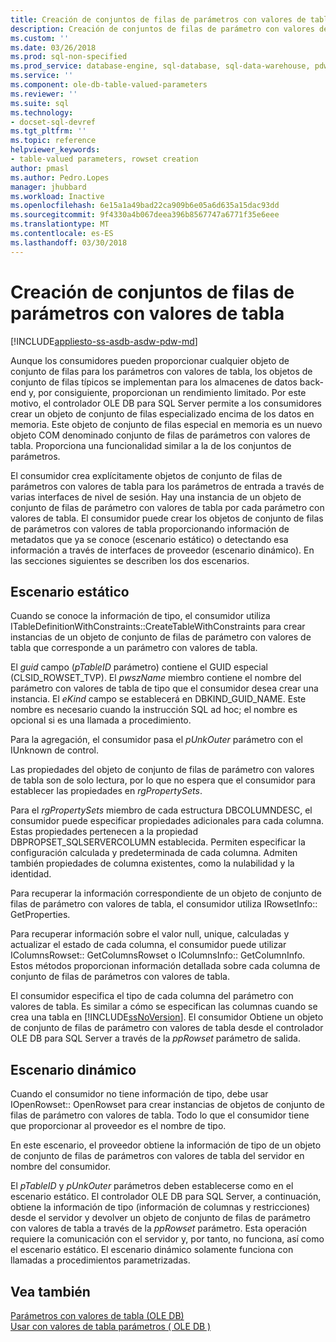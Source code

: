 ```yaml
---
title: Creación de conjuntos de filas de parámetros con valores de tabla | Documentos de Microsoft
description: Creación de conjuntos de filas de parámetro con valores de tabla estática y dinámica
ms.custom: ''
ms.date: 03/26/2018
ms.prod: sql-non-specified
ms.prod_service: database-engine, sql-database, sql-data-warehouse, pdw
ms.service: ''
ms.component: ole-db-table-valued-parameters
ms.reviewer: ''
ms.suite: sql
ms.technology:
- docset-sql-devref
ms.tgt_pltfrm: ''
ms.topic: reference
helpviewer_keywords:
- table-valued parameters, rowset creation
author: pmasl
ms.author: Pedro.Lopes
manager: jhubbard
ms.workload: Inactive
ms.openlocfilehash: 6e15a1a49bad22ca909b6e05a6d635a15dac93dd
ms.sourcegitcommit: 9f4330a4b067deea396b8567747a6771f35e6eee
ms.translationtype: MT
ms.contentlocale: es-ES
ms.lasthandoff: 03/30/2018
---
```

# <a name="table-valued-parameter-rowset-creation"></a>Creación de conjuntos de filas de parámetros con valores de tabla
[!INCLUDE[appliesto-ss-asdb-asdw-pdw-md](../../../includes/appliesto-ss-asdb-asdw-pdw-md.md)]

  Aunque los consumidores pueden proporcionar cualquier objeto de conjunto de filas para los parámetros con valores de tabla, los objetos de conjunto de filas típicos se implementan para los almacenes de datos back-end y, por consiguiente, proporcionan un rendimiento limitado. Por este motivo, el controlador OLE DB para SQL Server permite a los consumidores crear un objeto de conjunto de filas especializado encima de los datos en memoria. Este objeto de conjunto de filas especial en memoria es un nuevo objeto COM denominado conjunto de filas de parámetros con valores de tabla. Proporciona una funcionalidad similar a la de los conjuntos de parámetros.  
  
 El consumidor crea explícitamente objetos de conjunto de filas de parámetros con valores de tabla para los parámetros de entrada a través de varias interfaces de nivel de sesión. Hay una instancia de un objeto de conjunto de filas de parámetro con valores de tabla por cada parámetro con valores de tabla. El consumidor puede crear los objetos de conjunto de filas de parámetros con valores de tabla proporcionando información de metadatos que ya se conoce (escenario estático) o detectando esa información a través de interfaces de proveedor (escenario dinámico). En las secciones siguientes se describen los dos escenarios.  
  
## <a name="static-scenario"></a>Escenario estático  
 Cuando se conoce la información de tipo, el consumidor utiliza ITableDefinitionWithConstraints::CreateTableWithConstraints para crear instancias de un objeto de conjunto de filas de parámetro con valores de tabla que corresponde a un parámetro con valores de tabla.  
  
 El *guid* campo (*pTableID* parámetro) contiene el GUID especial (CLSID_ROWSET_TVP). El *pwszName* miembro contiene el nombre del parámetro con valores de tabla de tipo que el consumidor desea crear una instancia. El *eKind* campo se establecerá en DBKIND_GUID_NAME. Este nombre es necesario cuando la instrucción SQL ad hoc; el nombre es opcional si es una llamada a procedimiento.  
  
 Para la agregación, el consumidor pasa el *pUnkOuter* parámetro con el IUnknown de control.  
  
 Las propiedades del objeto de conjunto de filas de parámetro con valores de tabla son de solo lectura, por lo que no espera que el consumidor para establecer las propiedades en *rgPropertySets*.  
  
 Para el *rgPropertySets* miembro de cada estructura DBCOLUMNDESC, el consumidor puede especificar propiedades adicionales para cada columna. Estas propiedades pertenecen a la propiedad DBPROPSET_SQLSERVERCOLUMN establecida. Permiten especificar la configuración calculada y predeterminada de cada columna. Admiten también propiedades de columna existentes, como la nulabilidad y la identidad.  
  
 Para recuperar la información correspondiente de un objeto de conjunto de filas de parámetro con valores de tabla, el consumidor utiliza IRowsetInfo:: GetProperties.  
  
 Para recuperar información sobre el valor null, unique, calculadas y actualizar el estado de cada columna, el consumidor puede utilizar IColumnsRowset:: GetColumnsRowset o IColumnsInfo:: GetColumnInfo. Estos métodos proporcionan información detallada sobre cada columna de conjunto de filas de parámetros con valores de tabla.  
  
 El consumidor especifica el tipo de cada columna del parámetro con valores de tabla. Es similar a cómo se especifican las columnas cuando se crea una tabla en [!INCLUDE[ssNoVersion](../../../includes/ssnoversion-md.md)]. El consumidor Obtiene un objeto de conjunto de filas de parámetro con valores de tabla desde el controlador OLE DB para SQL Server a través de la *ppRowset* parámetro de salida.  
  
## <a name="dynamic-scenario"></a>Escenario dinámico  
 Cuando el consumidor no tiene información de tipo, debe usar IOpenRowset:: OpenRowset para crear instancias de objetos de conjunto de filas de parámetro con valores de tabla. Todo lo que el consumidor tiene que proporcionar al proveedor es el nombre de tipo.  
  
 En este escenario, el proveedor obtiene la información de tipo de un objeto de conjunto de filas de parámetros con valores de tabla del servidor en nombre del consumidor.  
  
 El *pTableID* y *pUnkOuter* parámetros deben establecerse como en el escenario estático. El controlador OLE DB para SQL Server, a continuación, obtiene la información de tipo (información de columnas y restricciones) desde el servidor y devolver un objeto de conjunto de filas de parámetro con valores de tabla a través de la *ppRowset* parámetro. Esta operación requiere la comunicación con el servidor y, por tanto, no funciona, así como el escenario estático. El escenario dinámico solamente funciona con llamadas a procedimientos parametrizadas.  
  
## <a name="see-also"></a>Vea también  
 [Parámetros con valores de tabla &#40;OLE DB&#41;](../../oledb/ole-db-table-valued-parameters/table-valued-parameters-ole-db.md)   
 [Usar con valores de tabla parámetros &#40; OLE DB &#41;](../../oledb/ole-db-how-to/use-table-valued-parameters-ole-db.md)  
  
  
